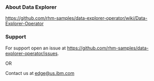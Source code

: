 ### About Data Explorer

https://github.com/rhm-samples/data-explorer-operator/wiki/Data-Explorer-Operator




### Support

For support open an issue at <https://github.com/rhm-samples/data-explorer-operator/issues>.
 
 OR

Contact us at <edge@us.ibm.com>
